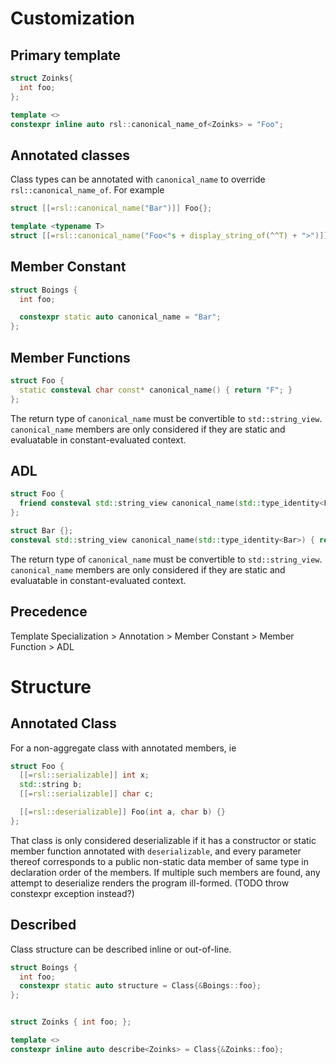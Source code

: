 # Customization

## Primary template
```cpp
struct Zoinks{
  int foo;
};

template <>
constexpr inline auto rsl::canonical_name_of<Zoinks> = "Foo";
```

## Annotated classes
Class types can be annotated with `canonical_name` to override `rsl::canonical_name_of`. For example
```cpp
struct [[=rsl::canonical_name("Bar")]] Foo{};

template <typename T>
struct [[=rsl::canonical_name("Foo<"s + display_string_of(^^T) + ">")]] Bar {};
```


## Member Constant
```cpp
struct Boings {
  int foo;

  constexpr static auto canonical_name = "Bar";
};

```

## Member Functions
```cpp
struct Foo {
  static consteval char const* canonical_name() { return "F"; }
};
```
The return type of `canonical_name` must be convertible to `std::string_view`. `canonical_name` members are only considered if they are static and evaluatable in constant-evaluated context.

## ADL
```cpp
struct Foo {
  friend consteval std::string_view canonical_name(std::type_identity<Foo>) { return "A"; }
};

struct Bar {};
consteval std::string_view canonical_name(std::type_identity<Bar>) { return "B"; }
```

The return type of `canonical_name` must be convertible to `std::string_view`. `canonical_name` members are only considered if they are static and evaluatable in constant-evaluated context.

## Precedence
Template Specialization > Annotation > Member Constant > Member Function > ADL 



# Structure

## Annotated Class
For a non-aggregate class with annotated members, ie
```cpp
struct Foo {
  [[=rsl::serializable]] int x;
  std::string b;
  [[=rsl::serializable]] char c;

  [[=rsl::deserializable]] Foo(int a, char b) {}
};
```
That class is only considered deserializable if it has a constructor or static member function annotated with `deserializable`, and every parameter thereof corresponds to a public non-static data member of same type in declaration order of the members. If multiple such members are found, any attempt to deserialize renders the program ill-formed. (TODO throw constexpr exception instead?)

## Described
Class structure can be described inline or out-of-line.
```cpp
struct Boings {
  int foo;
  constexpr static auto structure = Class{&Boings::foo};
};


struct Zoinks { int foo; };

template <>
constexpr inline auto describe<Zoinks> = Class{&Zoinks::foo};
```

